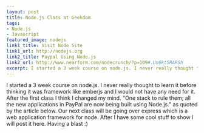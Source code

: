 ```yaml
---
layout: post
title: Node.js Class at Geekdom
tags:
- Node.js
- Javascript
featured_image: nodejs
link1_title: Visit Node Site
link1_url: http://nodejs.org
link2_title: Paypal Using Node.js
link2_url: http://www.nearform.com/nodecrunch/?p=109#.Un6kt5RARSh 
excerpt: I started a 3 week course on node.js. I never really thought to learn it before thinking it was framework like emberjs and I would not have any need for it. After the first class I think I changed my mind
---
```

I started a 3 week course on node.js. I never really thought to learn it
before thinking it was framework like emberjs and I would not have any
need for it. After the first class I think I changed my mind. "One stack
to rule them; all the new applications in PayPal are now being built
using Node.js." as quoted by the article below. Our next class will be
going over express which is a web application framework for node. After
I have some cool stuff to show I will post it here. Having a blast :)
